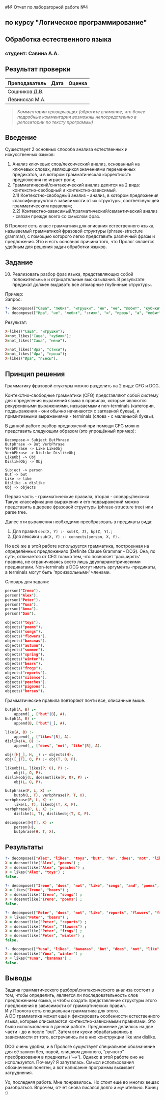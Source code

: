 #№ Отчет по лабораторной работе №4
## по курсу "Логическое программирование"

## Обработка естественного языка

### студент: Савина А.А.

## Результат проверки

| Преподаватель     | Дата         |  Оценка       |
|-------------------|--------------|---------------|
| Сошников Д.В. |              |               |
| Левинская М.А.|              |               |

> *Комментарии проверяющих (обратите внимание, что более подробные комментарии возможны непосредственно в репозитории по тексту программы)*


## Введение
Существует 2 основных способа анализа естественных и искусственных языков:  
1) Анализ ключевых слов/лексический анализ, основанный на ключевых словах, являющихся значениями переменнных предикатов, и в котором грамматическая корректность предложения не играет роли;  
2) Грамматический/синтаксический анализ делится на 2 вида: контекстно-свободный и контекстно-зависимый.  
	2.1) Контекстно-свободный анализ - анализ, в котором предложения классифицируются в зависимости от их структуры, соответсвующей грамматическим правилам;  
	2.2) Контекстно-зависимый/прагматический/семантический анализ - связан прежде всего со смыслом фраз.  

В Прологе есть класс грамматики для описания естественного языка, называемый грамматикой фразовой структуры (phrase-structure grammar), с помощью которого легко представить различный фразы и предложения. Это и есть основная причина того, что Пролог является удобным для решения задач обработки языков.

## Задание

10. Реализовать разбор фраз языка, представляющих собой положительные и отрицательные высказывания. В результате предикат должен выдавать все атомарные глубинные структуры.  

Пример:  
Запрос:  
```prolog
?- decompose(["Саша", "любит", "игрушки", "но", "не", "любит", "кубики", "и", "мячи"],X).
?- decompose(["Ира", "не", "любит", "стихи", "и", "прозы", "а", "любит", "пьесы"],X).
```
Результат:   
```prolog
X=likes("Саша", "игрушки");
X=not_likes("Саша", "кубики");
X=not_likes("Саша", "мячи").

X=not_likes("Ира", "стихи"); 
X=not_likes("Ира", "прозы"); 
X=likes("Ира", "пьесы").
```

## Принцип решения
Грамматику фразовой стуктуры можно разделить на 2 вида: CFG и DCG.  

Контекстно-свободные грамматики (CFG) представляют собой систему для определения выражений языка в правилах, которые являются рекурсивными выражениями, называемыми non-terminals (категории, подвыражения - они обычно начинаются с заглавной буквы), и примитивными выражениями - terminals (слова - с маленькой буквы).

В данной работе разбор предложений при помощи CFG можно представить следующим образом (это упрощённый пример):
```
Decompose-> Subject ButPhrase
Butphrase -> But VerbPhrase
VerbPhrase -> Like LikeObj
VerbPhrase -> Dislike DislikeObj
LikeObj -> Obj
DislikeObj -> Obj

Subject -> person
But -> but
Like -> like
Dislike -> dislike
Obj -> objects
```
Первая часть - грамматические правила, вторая - словарь/лексика.  
Такую классификацию выражения и его подвыражений можно представить в дереве фразовой структуры (phrase-structure tree) или parse tree.  

Далее эти выражения необходимо преобразовать в предикаты вида:  
1) Для правил `dec(X, Y) :- sub(X, Z), bp(Z, Y).`;
2) Для лексики `sub(X, Y) :- connects(person, X, Y).`.

Но всё же в этой работе используется грамматика, построенная на определённых предложениях (Definite Clause Grammar - DCG). Она, по сути, отличается от CFG только тем, что позволяет 'расширять' правила, не ограничиваясь всего лишь двухпараметрическими предикатами. Non-terminals в DCG могут иметь аргументы-предикаты, а terminals могут быть 'произвольными' членами.  


Словарь для задачи:
```prolog
person("Irene").
person("Alex").
person("Peter").
person("Yuna").
person("Anna").
person("Sam").

objects("toys").
objects("poems").
objects("songs").
objects("flowers").
objects("bananas").
objects("autumn").
objects("summer").
objects("spring").
objects("winter").
objects("bears").
objects("frogs").
objects("reports").
objects("silence").
objects("peaches").
objects("pigeons").
objects("horses").
```

Грамматические правила повторяют почти все, описанные выше.
```prolog
butph(A, B) :-
	append(_, ["but"|B], A).
butph(A, B) :- 
	append(B, ["but"|_], A).

like(A, B) :-
	append(_, ["likes"|B], A).
dislike(A, B) :-
	append(_, ["does", "not", "like"|B], A).

obj([H|_], H, _) :- objects(H).
obj([_|T], O, P) :- obj(T, O, P).

likeobj(L, likes(P, O), P) :-
	obj(L, O, P).	
dislikeobj(L, doesnotlike(P, O), P) :-
	obj(L, O, P).

butphrase(P, L, X) :-
	butph(L, T), verbphrase(P, T, X).
verbphrase(P, L, X) :-
	like(L, T), likeobj(T, X, P).
verbphrase(P, L, X) :-
	dislike(L, T), dislikeobj(T, X, P).

decompose([H|T], X) :-
	person(H),
	butphrase(H, T, X).
```

## Результаты
```prolog
?- decompose(["Alex", "likes", "toys", "but", "he", "does", "not", "like", "poems", "and", "peaches"], X).
X = doesnotlike("Alex", "poems") ;
X = doesnotlike("Alex", "peaches") ;
X = likes("Alex", "toys") ;
false.

?- decompose(["Irene", "does", "not", "like", "songs", "and", "poems", "but", "likes", "bears"], X).
X = likes("Irene", "bears") ;
X = doesnotlike("Irene", "songs") ;
X = doesnotlike("Irene", "poems") ;
false.

?- decompose(["Peter", "does", "not", "like", "reports", "flowers", "frogs", "and", "winter", "but", "she", "likes", "bears"], X).
X = likes("Peter", "bears") ;
X = doesnotlike("Peter", "reports") ;
X = doesnotlike("Peter", "flowers") ;
X = doesnotlike("Peter", "frogs") ;
X = doesnotlike("Peter", "winter") ;
false.

?- decompose(["Yuna", "likes", "bananas", "but", "does", "not", "like", "winter"], X).
X = doesnotlike("Yuna", "winter") ;
X = likes("Yuna", "bananas") ;
false.
```
## Выводы


Задача грамматического разбора\синтаксического анализа состоит в том, чтобы определить, является ли последовательность слов предложением языка, и чтобы создать представление структуры этого предложения в зависимости от грамматических правил.  
И у Пролога есть специальная грамматика для этого.  
А DC грамматика может ещё и фиксировать особенности естественного языка, которые описываются контекстно-зависимыми правилами. Это было использованно в данной работе. Предложение делилось на две части - до и после "but". Затем эти куски обрабатывались в зависимости от того, встречались ли в них конструкции like или dislike.  

DCG очень удобна, и в Прологе существует специальное обозначение для её записи без, порой, слишком длинного, "ручного" преобразования в предикаты ('-->'). Однако в этой работе оно не используется. Почему? Я запуталась. Смысл использования обозначения понятен, а вот написание программы вызывает затруднения.

Ух, последняя работа. Мне понравилось. Но стоит ещё во многих вещах разобраться. Впрочем, отчёт снова писался долго и мучительно. Конец :)



